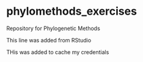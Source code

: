 # phylomethods_exercises
Repository for Phylogenetic Methods

This line was added from RStudio

THis was added to cache my credentials